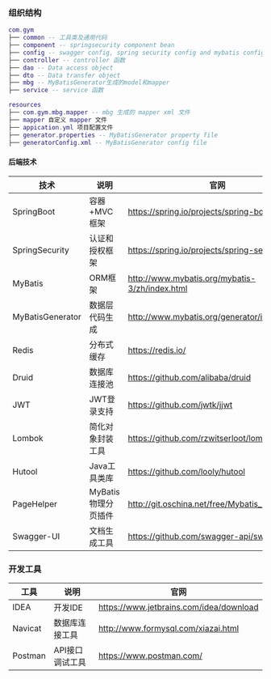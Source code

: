 


### 组织结构

``` lua
com.gym
├── common -- 工具类及通用代码
├── component -- springsecurity component bean
├── config -- swagger config, spring security config and mybatis config
├── controller -- controller 函数
├── dao -- Data access object
├── dto -- Data transfer object
├── mbg -- MyBatisGenerator生成的model和mapper
├── service -- service 函数

resources
├── com.gym.mbg.mapper -- mbg 生成的 mapper xml 文件
├── mapper 自定义 mapper 文件
├── appication.yml 项目配置文件
├── generator.properties -- MyBatisGenerator property file
├── generatorConfig.xml -- MyBatisGenerator config file
```



#### 后端技术

| 技术                | 说明                | 官网                                           |
| ------------------- | ------------------- | ---------------------------------------------- |
| SpringBoot          | 容器+MVC框架        | https://spring.io/projects/spring-boot         |
| SpringSecurity      | 认证和授权框架      | https://spring.io/projects/spring-security     |
| MyBatis             | ORM框架             | http://www.mybatis.org/mybatis-3/zh/index.html |
| MyBatisGenerator    | 数据层代码生成      | http://www.mybatis.org/generator/index.html    |
| Redis               | 分布式缓存          | https://redis.io/                              |
| Druid               | 数据库连接池        | https://github.com/alibaba/druid               |
| JWT                 | JWT登录支持         | https://github.com/jwtk/jjwt                   |
| Lombok              | 简化对象封装工具    | https://github.com/rzwitserloot/lombok         |
| Hutool              | Java工具类库        | https://github.com/looly/hutool                |
| PageHelper          | MyBatis物理分页插件 | http://git.oschina.net/free/Mybatis_PageHelper |
| Swagger-UI          | 文档生成工具        | https://github.com/swagger-api/swagger-ui      |



### 开发工具

| 工具          | 说明                | 官网                                            |
| ------------- | ------------------- | ----------------------------------------------- |
| IDEA          | 开发IDE             | https://www.jetbrains.com/idea/download         |
| Navicat       | 数据库连接工具      | http://www.formysql.com/xiazai.html             |
| Postman       | API接口调试工具      | https://www.postman.com/                        |
